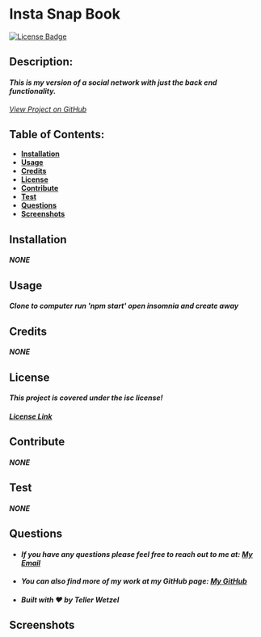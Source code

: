 # Insta Snap Book

[![License Badge](https://img.shields.io/badge/license-ISC-blue.svg)](#license)

## Description:

#### _This is my version of a social network with just the back end functionality._

_[View Project on GitHub](https://github.com/Teller35/inst-snap-book)_

## Table of Contents:

- [**Installation**](#installation)
- [**Usage**](#usage)
- [**Credits**](#credits)
- [**License**](#license)
- [**Contribute**](#contribute)
- [**Test**](#test)
- [**Questions**](#questions)
- [**Screenshots**](#screenshots)

## Installation

#### _NONE_

## Usage

#### _Clone to computer run 'npm start' open insomnia and create away_

## Credits

#### _NONE_

## License

#### _This project is covered under the isc license!_

#### _[License Link](https://choosealicense.com/licenses/isc)_

## Contribute

#### _NONE_

## Test

#### _NONE_

## Questions

- #### _If you have any questions please feel free to reach out to me at: <a href='mailto:tellerwetzel@yahoo.com'></i>My Email</a>_
- #### _You can also find more of my work at my GitHub page: [My GitHub](https://github.com/Teller35)_
- #### _Built with ❤️ by Teller Wetzel_

## Screenshots
